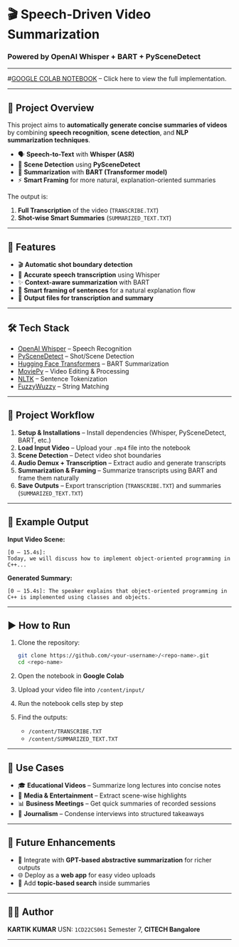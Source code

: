 # 🎬 Speech-Driven Video Summarization

### Powered by **OpenAI Whisper + BART + PySceneDetect**
---
#[GOOGLE COLAB NOTEBOOK]([https://github.com/openai/whisper](https://colab.research.google.com/drive/1oZ-G_vubB6vwYYtojiaFXhPvrLhGXCtg?usp=sharing)) – Click here to view the full implementation.

---

## 📌 Project Overview

This project aims to **automatically generate concise summaries of videos** by combining **speech recognition**, **scene detection**, and **NLP summarization techniques**.

* 🗣️ **Speech-to-Text** with **Whisper (ASR)**
* 🎥 **Scene Detection** using **PySceneDetect**
* 📝 **Summarization** with **BART (Transformer model)**
* ⚡ **Smart Framing** for more natural, explanation-oriented summaries

The output is:

1. **Full Transcription** of the video (`TRANSCRIBE.TXT`)
2. **Shot-wise Smart Summaries** (`SUMMARIZED_TEXT.TXT`)

---

## 🚀 Features

* 🎬 **Automatic shot boundary detection**
* 🎤 **Accurate speech transcription** using Whisper
* ✨ **Context-aware summarization** with BART
* 🧠 **Smart framing of sentences** for a natural explanation flow
* 📂 **Output files for transcription and summary**

---

## 🛠️ Tech Stack

* [OpenAI Whisper](https://github.com/openai/whisper) – Speech Recognition
* [PySceneDetect](https://github.com/Breakthrough/PySceneDetect) – Shot/Scene Detection
* [Hugging Face Transformers](https://huggingface.co/transformers/) – BART Summarization
* [MoviePy](https://zulko.github.io/moviepy/) – Video Editing & Processing
* [NLTK](https://www.nltk.org/) – Sentence Tokenization
* [FuzzyWuzzy](https://github.com/seatgeek/fuzzywuzzy) – String Matching

---

## 📂 Project Workflow

1. **Setup & Installations** – Install dependencies (Whisper, PySceneDetect, BART, etc.)
2. **Load Input Video** – Upload your `.mp4` file into the notebook
3. **Scene Detection** – Detect video shot boundaries
4. **Audio Demux + Transcription** – Extract audio and generate transcripts
5. **Summarization & Framing** – Summarize transcripts using BART and frame them naturally
6. **Save Outputs** – Export transcription (`TRANSCRIBE.TXT`) and summaries (`SUMMARIZED_TEXT.TXT`)

---

## 📖 Example Output

**Input Video Scene:**

```
[0 – 15.4s]:
Today, we will discuss how to implement object-oriented programming in C++...
```

**Generated Summary:**

```
[0 – 15.4s]: The speaker explains that object-oriented programming in C++ is implemented using classes and objects.
```

---

## ▶️ How to Run

1. Clone the repository:

   ```bash
   git clone https://github.com/<your-username>/<repo-name>.git
   cd <repo-name>
   ```
2. Open the notebook in **Google Colab**
3. Upload your video file into `/content/input/`
4. Run the notebook cells step by step
5. Find the outputs:

   * `/content/TRANSCRIBE.TXT`
   * `/content/SUMMARIZED_TEXT.TXT`

---

## 📌 Use Cases

* 🎓 **Educational Videos** – Summarize long lectures into concise notes
* 🎥 **Media & Entertainment** – Extract scene-wise highlights
* 📊 **Business Meetings** – Get quick summaries of recorded sessions
* 📰 **Journalism** – Condense interviews into structured takeaways

---

## 📢 Future Enhancements

* 🤖 Integrate with **GPT-based abstractive summarization** for richer outputs
* 🌐 Deploy as a **web app** for easy video uploads
* 🔎 Add **topic-based search** inside summaries

---

## 👨‍💻 Author

**KARTIK KUMAR**
USN: `1CD22CS061`
Semester 7, **CITECH Bangalore**

---

